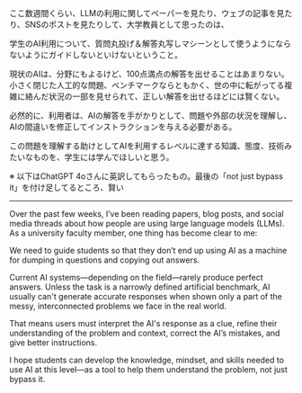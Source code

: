 ここ数週間くらい、LLMの利用に関してペーパーを見たり、ウェブの記事を見たり、SNSのポストを見たりして、大学教員として思ったのは、

学生のAI利用について、質問丸投げ＆解答丸写しマシーンとして使うようにならないようにガイドしないといけないということ。

現状のAIは、分野にもよるけど、100点満点の解答を出せることはあまりない。小さく閉じた人工的な問題、ベンチマークならともかく、世の中に転がってる複雑に絡んだ状況の一部を見せられて、正しい解答を出せるほどには賢くない。

必然的に、利用者は、AIの解答を手がかりとして、問題や外部の状況を理解し、AIの間違いを修正してインストラクションを与える必要がある。

この問題を理解する助けとしてAIを利用するレベルに達する知識、態度、技術みたいなものを、学生には学んでほしいと思う。

※ 以下はChatGPT 4oさんに英訳してもらったもの。最後の「not just bypass it」を付け足してるところ、賢い

---

Over the past few weeks, I’ve been reading papers, blog posts, and social media threads about how people are using large language models (LLMs). As a university faculty member, one thing has become clear to me:

We need to guide students so that they don’t end up using AI as a machine for dumping in questions and copying out answers.

Current AI systems—depending on the field—rarely produce perfect answers. Unless the task is a narrowly defined artificial benchmark, AI usually can't generate accurate responses when shown only a part of the messy, interconnected problems we face in the real world.

That means users must interpret the AI's response as a clue, refine their understanding of the problem and context, correct the AI’s mistakes, and give better instructions.

I hope students can develop the knowledge, mindset, and skills needed to use AI at this level—as a tool to help them understand the problem, not just bypass it.
